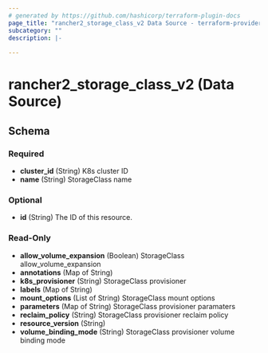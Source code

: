 ```yaml
---
# generated by https://github.com/hashicorp/terraform-plugin-docs
page_title: "rancher2_storage_class_v2 Data Source - terraform-provider-rancher2"
subcategory: ""
description: |-
  
---
```


# rancher2_storage_class_v2 (Data Source)





<!-- schema generated by tfplugindocs -->
## Schema

### Required

- **cluster_id** (String) K8s cluster ID
- **name** (String) StorageClass name

### Optional

- **id** (String) The ID of this resource.

### Read-Only

- **allow_volume_expansion** (Boolean) StorageClass allow_volume_expansion
- **annotations** (Map of String)
- **k8s_provisioner** (String) StorageClass provisioner
- **labels** (Map of String)
- **mount_options** (List of String) StorageClass mount options
- **parameters** (Map of String) StorageClass provisioner paramaters
- **reclaim_policy** (String) StorageClass provisioner reclaim policy
- **resource_version** (String)
- **volume_binding_mode** (String) StorageClass provisioner volume binding mode


